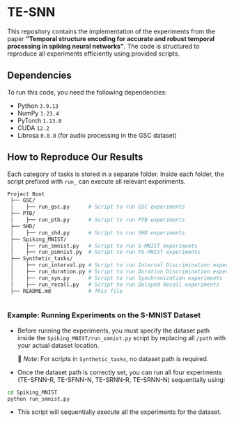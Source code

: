 # TE-SNN 

This repository contains the implementation of the experiments from the paper **"Temporal structure encoding for accurate and robust temporal processing in spiking neural networks"**. The code is structured to reproduce all experiments efficiently using provided scripts.

## Dependencies
To run this code, you need the following dependencies:

- Python `3.9.13`
- NumPy `1.23.4`
- PyTorch `1.13.0`
- CUDA `12.2` 
- Librosa `0.8.0` (for audio processing in the GSC dataset)


## How to Reproduce Our Results

Each category of tasks is stored in a separate folder. Inside each folder, the script prefixed with `run_` can execute all relevant experiments.

```graphql
Project Root
 ├── GSC/  
 │    ├── run_gsc.py      # Script to run GSC experiments 
 ├── PTB/  
 │    ├── run_ptb.py      # Script to run PTB experiments 
 ├── SHD/  
 │    ├── run_shd.py      # Script to run SHD experiments 
 ├── Spiking_MNIST/      
 │    ├── run_smnist.py   # Script to run S-MNIST experiments
 │    ├── run_psmnist.py  # Script to run PS-MNIST experiments
 ├── Synthetic_tasks/      
 │    ├── run_interval.py # Script to run Interval Discrimination experiments
 │    ├── run_duration.py # Script to run Duration Discrimination experiments
 │    ├── run_syn.py      # Script to run Synchronization experiments
 │    ├── run_recall.py   # Script to run Delayed Recall experiments
 ├── README.md            # This file
 
```


### Example: Running Experiments on the S-MNIST Dataset

- Before running the experiments, you must specify the dataset path inside the `Spiking_MNIST/run_smnist.py` script by replacing all `/path` with your actual dataset location. 
  
  📌 *Note*: For scripts in `Synthetic_tasks`, no dataset path is required.


- Once the dataset path is correctly set, you can run all four experiments (TE-SFNN-R, TE-SFNN-N, TE-SRNN-R, TE-SRNN-N) sequentially using:

```sh
cd Spiking_MNIST
python run_smnist.py
```
- This script will sequentially execute all the experiments for the dataset.




